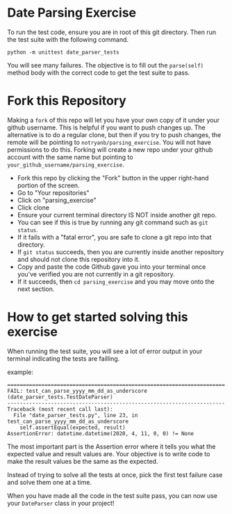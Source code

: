 # Date Parsing Exercise

To run the test code, ensure you are in root of this git directory.
Then run the test suite with the following command.

`python -m unittest date_parser_tests`

You will see many failures.
The objective is to fill out the `parse(self)` method body with the correct code to get the test suite to pass.

# Fork this Repository

Making a `fork` of this repo will let you have your own copy of it under your github username.
This is helpful if you want to push changes up. 
The alternative is to do a regular clone,
but then if you try to push changes, the remote will be pointing to `notryanb/parsing_exercise`.
You will not have permissions to do this.
Forking will create a new repo under your github account with the same name but pointing to `your_github_username/parsing_exercise`.

- Fork this repo by clicking the "Fork" button in the upper right-hand portion of the screen.
- Go to "Your repositories"
- Click on "parsing_exercise"
- Click clone
- Ensure your current terminal directory IS NOT inside another git repo.
- You can see if this is true by running any git command such as `git status`.
- If it fails with a "fatal error", you are safe to clone a git repo into that directory.
- If `git status` succeeds, then you are currently inside another repository and should not clone this repository into it.
- Copy and paste the code Github gave you into your terminal once you've verified you are not currently in a git repository.
- If it succeeds, then `cd parsing_exercise` and you may move onto the next section.


# How to get started solving this exercise

When running the test suite, you will see a lot of error output in your terminal indicating the tests are failling.

example:

```
======================================================================
FAIL: test_can_parse_yyyy_mm_dd_as_underscore (date_parser_tests.TestDateParser)
----------------------------------------------------------------------
Traceback (most recent call last):
  File "date_parser_tests.py", line 23, in test_can_parse_yyyy_mm_dd_as_underscore
    self.assertEqual(expected, result)
AssertionError: datetime.datetime(2020, 4, 11, 0, 0) != None
```

The most important part is the Assertion error where it tells you what the expected value and result values are.
Your objective is to write code to make the result values be the same as the expected.

Instead of trying to solve all the tests at once,
pick the first test failure case and solve them one at a time.

When you have made all the code in the test suite pass,
you can now use your `DateParser` class in your project!
